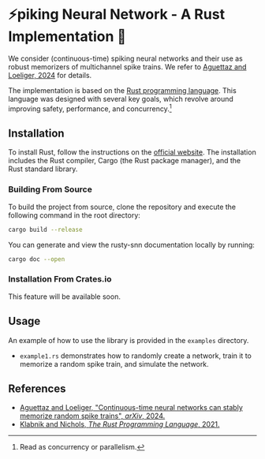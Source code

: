 # ⚡️piking Neural Network - A Rust Implementation 🦀

We consider (continuous-time) spiking neural networks and their use as robust memorizers of multichannel spike trains.
We refer to [Aguettaz and Loeliger, 2024](https://arxiv.org/abs/2408.01166) for details.

The implementation is based on the [Rust programming language](https://www.rust-lang.org/).
This language was designed with several key goals, which revolve around improving safety, performance, and concurrency.[^1]

## Installation

To install Rust, follow the instructions on the [official website](https://www.rust-lang.org/tools/install).
The installation includes the Rust compiler, Cargo (the Rust package manager), and the Rust standard library.

### Building From Source

To build the project from source, clone the repository and execute the following command in the root directory:

```bash
cargo build --release
```

You can generate and view the rusty-snn documentation locally by running:

```bash
cargo doc --open
```

### Installation From Crates.io

This feature will be available soon.

## Usage

An example of how to use the library is provided in the `examples` directory.
- `example1.rs` demonstrates how to randomly create a network, train it to memorize a random spike train, and simulate the network.

## References

* [Aguettaz and Loeliger, "Continuous-time neural networks can stably memorize random spike trains", *arXiv*, 2024.](https://arxiv.org/abs/2408.01166)
* [Klabnik and Nichols, *The Rust Programming Language*, 2021.](https://doc.rust-lang.org/book/)

[^1]: Read as concurrency or parallelism.